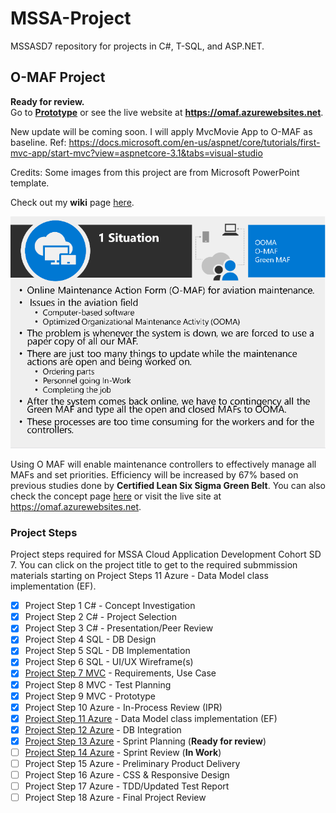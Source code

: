# MSSA-Project
MSSASD7 repository for projects in C#, T-SQL, and ASP.NET.
## O-MAF Project
**Ready for review.** <br />
Go to [**Prototype**](https://github.com/gowebUSA/MSSA-Project/tree/master/TSQL/Project-Step-7/prototype#online---maintenance-action-forms-o-maf) or see the live website at **https://omaf.azurewebsites.net**.

New update will be coming soon. I will apply MvcMovie App to O-MAF as baseline.
Ref: https://docs.microsoft.com/en-us/aspnet/core/tutorials/first-mvc-app/start-mvc?view=aspnetcore-3.1&tabs=visual-studio

Credits: Some images from this project are from Microsoft PowerPoint template.

Check out my **wiki** page [here](https://github.com/gowebUSA/MSSA-Project/wiki).

![Concept](https://github.com/gowebUSA/MSSA-Project/raw/master/TSQL/Project-Step-7/prototype/images/Concept.png)

Using O MAF will enable maintenance controllers to effectively manage all MAFs and set priorities. Efficiency will be increased by 67% based on previous studies done by **Certified Lean Six Sigma Green Belt**. You can also check the concept page [here](https://github.com/gowebUSA/MSSA-Project/tree/master/TSQL/Project-Step-7) or visit the live site at https://omaf.azurewebsites.net.

### Project Steps
Project steps required for MSSA Cloud Application Development Cohort SD 7. You can click on the project title to get to the required submmission materials starting on Project Steps 11 Azure - Data Model class implementation (EF).
- [x] Project Step 1 C# - Concept Investigation
- [x] Project Step 2 C# - Project Selection
- [x] Project Step 3 C# - Presentation/Peer Review
- [x] Project Step 4 SQL - DB Design
- [x] Project Step 5 SQL - DB Implementation
- [x] Project Step 6 SQL - UI/UX Wireframe(s)
- [x] [Project Step 7 MVC](https://github.com/gowebUSA/MSSA-Project/tree/master/TSQL/Project-Step-7) - Requirements, Use Case
- [x] Project Step 8 MVC - Test Planning
- [x] Project Step 9 MVC - Prototype
- [x] Project Step 10 Azure - In-Process Review (IPR)
- [x] [Project Step 11 Azure](https://github.com/gowebUSA/MSSA-Project/tree/master/ProjectSteps/ProjectStep11) - Data Model class implementation (EF)
- [x] [Project Step 12 Azure](https://github.com/gowebUSA/MSSA-Project/tree/master/ProjectSteps/ProjectStep12) - DB Integration
- [x] [Project Step 13 Azure](https://github.com/gowebUSA/MSSA-Project/tree/master/ProjectSteps/ProjectStep13) - Sprint Planning (**Ready for review**)
- [ ] [Project Step 14 Azure](https://github.com/gowebUSA/MSSA-Project/blob/master/ProjectSteps/ProjectStep14) - Sprint Review (**In Work**)
- [ ] Project Step 15 Azure - Preliminary Product Delivery
- [ ] Project Step 16 Azure - CSS & Responsive Design
- [ ] Project Step 17 Azure - TDD/Updated Test Report
- [ ] Project Step 18 Azure - Final Project Review
